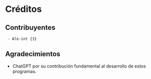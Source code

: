 # Créditos

## Contribuyentes

```
 - Ale-int {3}

```

## Agradecimientos

- ChatGPT por su contribución fundamental al desarrollo de estos programas.

